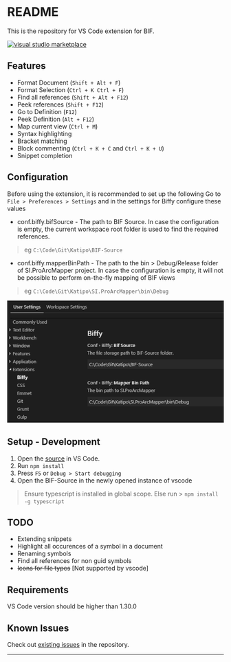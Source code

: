 # README

This is the repository for VS Code extension for BIF.

[![visual studio marketplace](https://vsmarketplacebadge.apphb.com/version-short/spoorthi.biffy.svg)](https://marketplace.visualstudio.com/items?itemName=spoorthi.biffy)


## Features

* Format Document (`Shift + Alt + F`)
* Format Selection (`Ctrl + K Ctrl + F`)
* Find all references (`Shift + Alt + F12`)
* Peek references (`Shift + F12`)
* Go to Definition (`F12`)
* Peek Definition (`Alt + F12`)
* Map current view (`Ctrl + M`)
* Syntax highlighting 
* Bracket matching 
* Block commenting (`Ctrl + K + C` and `Ctrl + K + U`)
* Snippet completion


## Configuration
Before using the extension, it is recommended to set up the following
Go to `File > Preferences > Settings` and in the settings for Biffy configure these values
* conf.biffy.bifSource - The path to BIF Source.
In case the configuration is empty, the current workspace root folder is used to find the required references.
> eg `C:\Code\Git\Katipo\BIF-Source`
* conf.biffy.mapperBinPath - The path to the bin > Debug/Release folder of SI.ProArcMapper project. In case the configuration is empty, it will not be possible to perform on-the-fly mapping of BIF views
> eg `C:\Code\Git\Katipo\SI.ProArcMapper\bin\Debug`

![settings image](images/settings.png "Settings image")

## Setup - Development

1. Open the [source](https://github.com/spoon611/Biffy) in VS Code.
2. Run `npm install`
3. Press `F5` or `Debug > Start debugging`
4. Open the BIF-Source in the newly opened instance of vscode

> Ensure typescript is installed in global scope. Else run >  `npm install -g typescript`


## TODO

* Extending snippets
* Highlight all occurences of a symbol in a document
* Renaming symbols
* Find all references for non guid symbols
* ~~Icons for file types~~ [Not supported by vscode]


## Requirements

VS Code version should be higher than 1.30.0


## Known Issues

Check out [existing issues](https://github.com/spoon611/Biffy/issues) in the repository.

-----------------------------------------------------------------------------------------------------------

